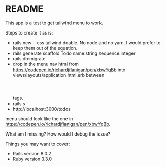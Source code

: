 # README

This app is a test to get tailwind menu to work.  

Steps to create it as is:
   
* rails new --css tailwind doable.  No node and no yarn.  I would prefer to keep them out of the equation.
* rails generate scaffold Todo name:string sequence:integer
* rails db:migrate
* drop in the menu nav html from https://codepen.io/richardjflanigan/pen/xbwYqBb into views/layouts/application.html.erb between <header></header> tags.
* rails s
* http://localhost:3000/todos

menu should look like the one in https://codepen.io/richardjflanigan/pen/xbwYqBb.  

What am I missing?  How would I debug the issue?

Things you may want to cover:

* Rails version 8.0.2
* Ruby version 3.3.0 
